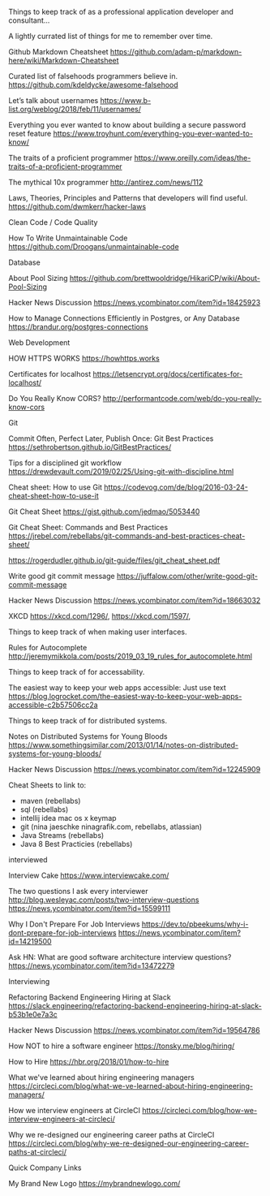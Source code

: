 Things to keep track of as a professional application developer and consultant...

A lightly currated list of things for me to remember over time.

Github Markdown Cheatsheet
https://github.com/adam-p/markdown-here/wiki/Markdown-Cheatsheet

Curated list of falsehoods programmers believe in.
https://github.com/kdeldycke/awesome-falsehood

Let’s talk about usernames
https://www.b-list.org/weblog/2018/feb/11/usernames/

Everything you ever wanted to know about building a secure password reset feature
https://www.troyhunt.com/everything-you-ever-wanted-to-know/

The traits of a proficient programmer
https://www.oreilly.com/ideas/the-traits-of-a-proficient-programmer

The mythical 10x programmer
http://antirez.com/news/112

Laws, Theories, Principles and Patterns that developers will find useful.
https://github.com/dwmkerr/hacker-laws

Clean Code / Code Quality

How To Write Unmaintainable Code
https://github.com/Droogans/unmaintainable-code


Database

About Pool Sizing
https://github.com/brettwooldridge/HikariCP/wiki/About-Pool-Sizing

Hacker News Discussion
https://news.ycombinator.com/item?id=18425923

How to Manage Connections Efficiently in Postgres, or Any Database
https://brandur.org/postgres-connections

Web Development

HOW HTTPS WORKS
https://howhttps.works

Certificates for localhost
https://letsencrypt.org/docs/certificates-for-localhost/

Do You Really Know CORS?
http://performantcode.com/web/do-you-really-know-cors

Git

Commit Often, Perfect Later, Publish Once: Git Best Practices
https://sethrobertson.github.io/GitBestPractices/

Tips for a disciplined git workflow
https://drewdevault.com/2019/02/25/Using-git-with-discipline.html

Cheat sheet: How to use Git
https://codevog.com/de/blog/2016-03-24-cheat-sheet-how-to-use-it

Git Cheat Sheet
https://gist.github.com/jedmao/5053440

Git Cheat Sheet: Commands and Best Practices
https://jrebel.com/rebellabs/git-commands-and-best-practices-cheat-sheet/

https://rogerdudler.github.io/git-guide/files/git_cheat_sheet.pdf

Write good git commit message
https://juffalow.com/other/write-good-git-commit-message

Hacker News Discussion
https://news.ycombinator.com/item?id=18663032

XKCD
https://xkcd.com/1296/, https://xkcd.com/1597/, 

Things to keep track of when making user interfaces.

Rules for Autocomplete
http://jeremymikkola.com/posts/2019_03_19_rules_for_autocomplete.html


Things to keep track of for accessability.

The easiest way to keep your web apps accessible: Just use text
https://blog.logrocket.com/the-easiest-way-to-keep-your-web-apps-accessible-c2b57506cc2a

Things to keep track of for distributed systems.

Notes on Distributed Systems for Young Bloods
https://www.somethingsimilar.com/2013/01/14/notes-on-distributed-systems-for-young-bloods/

Hacker News Discussion
https://news.ycombinator.com/item?id=12245909


Cheat Sheets to link to:
- maven (rebellabs)
- sql (rebellabs)
- intellij idea mac os x keymap
- git (nina jaeschke ninagrafik.com, rebellabs, atlassian)
- Java Streams (rebellabs)
- Java 8 Best Practicies (rebellabs)


interviewed

Interview Cake
https://www.interviewcake.com/

The two questions I ask every interviewer
http://blog.wesleyac.com/posts/two-interview-questions
https://news.ycombinator.com/item?id=15599111

Why I Don't Prepare For Job Interviews
https://dev.to/pbeekums/why-i-dont-prepare-for-job-interviews
https://news.ycombinator.com/item?id=14219500

Ask HN: What are good software architecture interview questions?
https://news.ycombinator.com/item?id=13472279


Interviewing

Refactoring Backend Engineering Hiring at Slack
https://slack.engineering/refactoring-backend-engineering-hiring-at-slack-b53b1e0e7a3c

Hacker News Discussion
https://news.ycombinator.com/item?id=19564786

How NOT to hire a software engineer
https://tonsky.me/blog/hiring/

How to Hire
https://hbr.org/2018/01/how-to-hire

What we've learned about hiring engineering managers
https://circleci.com/blog/what-we-ve-learned-about-hiring-engineering-managers/

How we interview engineers at CircleCI
https://circleci.com/blog/how-we-interview-engineers-at-circleci/

Why we re-designed our engineering career paths at CircleCI
https://circleci.com/blog/why-we-re-designed-our-engineering-career-paths-at-circleci/


Quick Company Links

My Brand New Logo
https://mybrandnewlogo.com/
